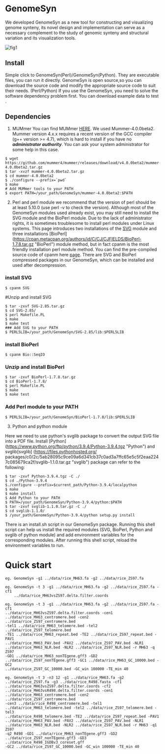 # GenomeSyn
We developed GenomeSyn as a new tool for constructing and visualizing genome synteny, its novel design and implementation can serve as a necessary complement to the study of genomic synteny and structural variation and its visualization tools.

![fig1](https://user-images.githubusercontent.com/84839565/147895831-1c6e7f17-9c85-4478-89df-2beccb78586a.png)

## Install

Simple click to GenomeSyn(Perl)/GenomeSyn(Python). They are executable files, you can run it directly.
GenomeSyn is open source,so you can download the source code and modify the appropriate source code to suit their needs. (Perl/Python)
If you use the GenomeSyn, you need to solve the software dependency problem first.
You can download example data to test .
## Dependencies 
1. MUMmer 
You can find MUMmer [HERE](https://github.com/mummer4/mummer/releases). We used Mummer-4.0.0beta2. Mummer version 4.x.x requires a recent version of the GCC compiler (g++ version >= 4.7), which is hard to install if you have no ***administrator authority***. You can ask your system administrator for some help in this case. 

```
$ wget https://github.com/mummer4/mummer/releases/download/v4.0.0beta2/mummer-4.0.0beta2.tar.gz 
$ tar -xvzf mummer-4.0.0beta2.tar.gz 
$ cd mummer-4.0.0beta2 
$ ./configure --prefix=`pwd` 
$ make 
# Add MUMmer tools to your PATH 
$ export PATH=/your_path/GenomeSyn/mummer-4.0.0beta2:$PATH 
```

2. Perl and perl module we recommend that the version of perl should be at least 5.10.0 (use perl -v to check the version). Although most of the GenomeSyn modules used already exist, you may still need to install the SVG module and the BioPerl module. Due to the lack of administrator rights, it is sometimes troublesome to install perl modules under Linux systems. This page introduces two installations of the [SVG](https://cpan.metacpan.org/authors/id/M/MA/MANWAR/SVG-2.85.tar.gz "SVG") module and three installations [BioPerl] (https://cpan.metacpan.org/authors/id/C/CJ/CJFIELDS/BioPerl-1.7.8.tar.gz "BioPerl") module method, but in fact cpanm is the most friendly installation perl module method. You can find the pre-compiled source code of cpanm here [page](https://bioperl.org/INSTALL.html). There are SVG and BioPerl compressed packages in our GenomeSyn, which can be installed and used after decompression. 

### install SVG 
```
$ cpanm SVG 
```
#Unzip and install SVG 
```
$ tar -zxvf SVG-2.85.tar.gz 
$ cd SVG-2.85/ 
$ perl Makefile.PL 
$ make 
$ make test 
### Add SVG to your PATH
$ PERL5LIB=/your_path/GenomeSyn/SVG-2.85/lib:$PERL5LIB 
```
### install BioPerl 
```
$ cpanm Bio::SeqIO 
```
### Unzip and install BioPerl 
```
$ tar -zxvf BioPerl-1.7.8.tar.gz 
$ cd BioPerl-1.7.8/ 
$ perl Makefile.PL 
$ make 
$ make test 
```
### Add Perl module to your PATH 
```
$ PERL5LIB=/your_path/GenomeSyn/BioPerl-1.7.8/lib:$PERL5LIB 
```
3. Python and python module 

Here we need to use python's svglib package to convert the output SVG file into a PDF file. 
Install [Python] (https://www.python.org/ftp/python/3.9.4/Python-3.9.4.tgz "Python") and svglib[svglib] (https://files.pythonhosted.org/ packages/c0/2c/5ab28095c9ce09a6d341cb37c0ad3a7ffc65e5c5f2eaa2247c085679ca2f/svglib-1.1.0.tar.gz "svglib") package can refer to the following: 
```
$ tar -zxvf Python-3.9.4.tgz -C ./ 
$ cd ./Python-3.9.4 
$./configure --prefix=$current_path/Python-3.9.4/localpython 
$ make 
$ make install 
$ Add Python to your PATH 
$ PATH=/your_path/GenomeSyn/Python-3.9.4/python:$PATH 
$ tar -zxvf svglib-1.1.0.tar.gz -C ./ 
$ cd svglib-1.1.0/ 
$ /your_path/GenomeSyn/Python-3.9.4/python setup.py install 
```
There is an install.sh script in our GenomeSyn package. Running this shell script can help us install the required modules (SVG, BioPerl, Python and svglib of python module) and add environment variables for the corresponding modules. After running this shell script, reload the environment variables to run.

# Quick start

	eg. GenomeSyn -g1 ../data/rice_MH63.fa -g2 ../data/rice_ZS97.fa

	eg. GenomeSyn -t 3 -g1 ../data/rice_MH63.fa -g2 ../data/rice_ZS97.fa -cf1
		../data/rice_MH63vsZS97.delta.filter.coords

	eg. GenomeSyn -t 3 -g1 ../data/rice_MH63.fa -g2 ../data/rice_ZS97.fa -cf1
	../data/rice_MH63vsZS97.delta.filter.coords -cen1
	../data/rice_MH63_centromere.bed -cen2 ../data/rice_ZS97_centromere.bed
	-tel1 ../data/rice_MH63_telomere.bed -tel2 ../data/rice_ZS97_telomere.bed
	-TE1 ../data/rice_MH63_repeat.bed -TE2 ../data/rice_ZS97_repeat.bed -PAV1
	../data/rice_MH63_PAV.bed -PAV2 ../data/rice_ZS97_PAV.bed -NLR1
	../data/rice_MH63_NLR.bed -NLR2 ../data/rice_ZS97_NLR.bed -r MH63 -q ZS97
	-GD1 ../data/rice_MH63_nonTEgene.gff3 -GD2
	../data/rice_ZS97_nonTEgene.gff3 -GC1 ../data/rice_MH63_GC_10000.bed -GC2
	../data/rice_ZS97_GC_10000.bed -GC_win 100000 -TE_min 40

	eg. GenomeSyn -t 3 -n3 12 -g1 ../data/rice_MH63.fa -g2
	../data/rice_ZS97.fa -g3 ../data/rice_R498.fasta -cf1
	../data/rice_MH63vsZS97.delta.filter.coords -cf2
	../data/rice_MH63vsR498.delta.filter.coords -cen1
	../data/rice_MH63_centromere.bed -cen2 ../data/rice_ZS97_centromere.bed
	-cen3 ../data/rice_R498_centromere.bed -tel1
	../data/rice_MH63_telomere.bed -tel2 ../data/rice_ZS97_telomere.bed -tel3
	../data/rice_R498_telomere.bed -TE2 ../data/rice_ZS97_repeat.bed -PAV1
	../data/rice_MH63_PAV.bed -PAV2 ../data/rice_ZS97_PAV.bed -NLR1
	../data/rice_MH63_NLR.bed -NLR2 ../data/rice_ZS97_NLR.bed -r MH63 -q1 ZS97
	-q2 R498 -GD1 ../data/rice_MH63_nonTEgene.gff3 -GD2
	../data/rice_ZS97_nonTEgene.gff3 -GD3 ../data/rice_R498_IGDBv3_coreset.gff
	-GC2 ../data/rice_ZS97_GC_10000.bed -GC_win 100000 -TE_min 40

